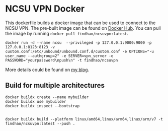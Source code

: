 # NCSU VPN Docker
This dockerfile builds a docker image that can be used to connect to the NCSU VPN. 
The pre-built image can be found on [Docker Hub](https://hub.docker.com/r/findhao/ncsuvpn/tags). You can pull the image by running `docker pull findhao/ncsuvpn:latest`.

```
docker run -d --name ncsu  --privileged -p 127.0.0.1:9000:9000 -p 127.0.0.1:8123:8123 -v custom.conf:/etc/unbound/unbound.conf.d/custom.conf -e OPTIONS="-u user_name --authgroup=2" -e SERVER=vpn_server -e PASSWORD="yourpassword\npush\n" -t findhao/ncsuvpn
```

More details could be found on [my blog](https://findhao.net/easycoding/2584).

## Build for multiple architectures

```
docker buildx create --name mybuilder
docker buildx use mybuilder
docker buildx inspect --bootstrap


docker buildx build --platform linux/amd64,linux/arm64,linux/arm/v7 -t findhao/ncsuvpn:latest --push .
```
